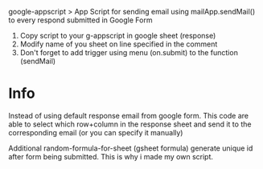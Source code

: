 google-appscript > App Script for sending email using mailApp.sendMail() to every respond submitted in Google Form

1. Copy script to your g-appscript in google sheet (response)
2. Modify name of you sheet on line specified in the comment
3. Don't forget to add trigger using menu (on.submit) to the function (sendMail)

Info
==============
Instead of using default response email from google form. This code are able to select which row+column in the response sheet and send it to the corresponding email (or you can specify it manually)

Additional random-formula-for-sheet (gsheet formula) generate unique id after form being submitted. This is why i made my own script.
